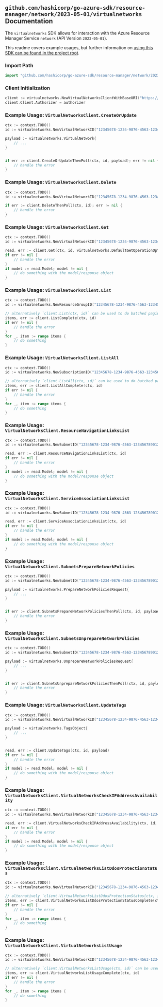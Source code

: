 
## `github.com/hashicorp/go-azure-sdk/resource-manager/network/2023-05-01/virtualnetworks` Documentation

The `virtualnetworks` SDK allows for interaction with the Azure Resource Manager Service `network` (API Version `2023-05-01`).

This readme covers example usages, but further information on [using this SDK can be found in the project root](https://github.com/hashicorp/go-azure-sdk/tree/main/docs).

### Import Path

```go
import "github.com/hashicorp/go-azure-sdk/resource-manager/network/2023-05-01/virtualnetworks"
```


### Client Initialization

```go
client := virtualnetworks.NewVirtualNetworksClientWithBaseURI("https://management.azure.com")
client.Client.Authorizer = authorizer
```


### Example Usage: `VirtualNetworksClient.CreateOrUpdate`

```go
ctx := context.TODO()
id := virtualnetworks.NewVirtualNetworkID("12345678-1234-9876-4563-123456789012", "example-resource-group", "virtualNetworkValue")

payload := virtualnetworks.VirtualNetwork{
	// ...
}


if err := client.CreateOrUpdateThenPoll(ctx, id, payload); err != nil {
	// handle the error
}
```


### Example Usage: `VirtualNetworksClient.Delete`

```go
ctx := context.TODO()
id := virtualnetworks.NewVirtualNetworkID("12345678-1234-9876-4563-123456789012", "example-resource-group", "virtualNetworkValue")

if err := client.DeleteThenPoll(ctx, id); err != nil {
	// handle the error
}
```


### Example Usage: `VirtualNetworksClient.Get`

```go
ctx := context.TODO()
id := virtualnetworks.NewVirtualNetworkID("12345678-1234-9876-4563-123456789012", "example-resource-group", "virtualNetworkValue")

read, err := client.Get(ctx, id, virtualnetworks.DefaultGetOperationOptions())
if err != nil {
	// handle the error
}
if model := read.Model; model != nil {
	// do something with the model/response object
}
```


### Example Usage: `VirtualNetworksClient.List`

```go
ctx := context.TODO()
id := virtualnetworks.NewResourceGroupID("12345678-1234-9876-4563-123456789012", "example-resource-group")

// alternatively `client.List(ctx, id)` can be used to do batched pagination
items, err := client.ListComplete(ctx, id)
if err != nil {
	// handle the error
}
for _, item := range items {
	// do something
}
```


### Example Usage: `VirtualNetworksClient.ListAll`

```go
ctx := context.TODO()
id := virtualnetworks.NewSubscriptionID("12345678-1234-9876-4563-123456789012")

// alternatively `client.ListAll(ctx, id)` can be used to do batched pagination
items, err := client.ListAllComplete(ctx, id)
if err != nil {
	// handle the error
}
for _, item := range items {
	// do something
}
```


### Example Usage: `VirtualNetworksClient.ResourceNavigationLinksList`

```go
ctx := context.TODO()
id := virtualnetworks.NewSubnetID("12345678-1234-9876-4563-123456789012", "example-resource-group", "virtualNetworkValue", "subnetValue")

read, err := client.ResourceNavigationLinksList(ctx, id)
if err != nil {
	// handle the error
}
if model := read.Model; model != nil {
	// do something with the model/response object
}
```


### Example Usage: `VirtualNetworksClient.ServiceAssociationLinksList`

```go
ctx := context.TODO()
id := virtualnetworks.NewSubnetID("12345678-1234-9876-4563-123456789012", "example-resource-group", "virtualNetworkValue", "subnetValue")

read, err := client.ServiceAssociationLinksList(ctx, id)
if err != nil {
	// handle the error
}
if model := read.Model; model != nil {
	// do something with the model/response object
}
```


### Example Usage: `VirtualNetworksClient.SubnetsPrepareNetworkPolicies`

```go
ctx := context.TODO()
id := virtualnetworks.NewSubnetID("12345678-1234-9876-4563-123456789012", "example-resource-group", "virtualNetworkValue", "subnetValue")

payload := virtualnetworks.PrepareNetworkPoliciesRequest{
	// ...
}


if err := client.SubnetsPrepareNetworkPoliciesThenPoll(ctx, id, payload); err != nil {
	// handle the error
}
```


### Example Usage: `VirtualNetworksClient.SubnetsUnprepareNetworkPolicies`

```go
ctx := context.TODO()
id := virtualnetworks.NewSubnetID("12345678-1234-9876-4563-123456789012", "example-resource-group", "virtualNetworkValue", "subnetValue")

payload := virtualnetworks.UnprepareNetworkPoliciesRequest{
	// ...
}


if err := client.SubnetsUnprepareNetworkPoliciesThenPoll(ctx, id, payload); err != nil {
	// handle the error
}
```


### Example Usage: `VirtualNetworksClient.UpdateTags`

```go
ctx := context.TODO()
id := virtualnetworks.NewVirtualNetworkID("12345678-1234-9876-4563-123456789012", "example-resource-group", "virtualNetworkValue")

payload := virtualnetworks.TagsObject{
	// ...
}


read, err := client.UpdateTags(ctx, id, payload)
if err != nil {
	// handle the error
}
if model := read.Model; model != nil {
	// do something with the model/response object
}
```


### Example Usage: `VirtualNetworksClient.VirtualNetworksCheckIPAddressAvailability`

```go
ctx := context.TODO()
id := virtualnetworks.NewVirtualNetworkID("12345678-1234-9876-4563-123456789012", "example-resource-group", "virtualNetworkValue")

read, err := client.VirtualNetworksCheckIPAddressAvailability(ctx, id, virtualnetworks.DefaultVirtualNetworksCheckIPAddressAvailabilityOperationOptions())
if err != nil {
	// handle the error
}
if model := read.Model; model != nil {
	// do something with the model/response object
}
```


### Example Usage: `VirtualNetworksClient.VirtualNetworksListDdosProtectionStatus`

```go
ctx := context.TODO()
id := virtualnetworks.NewVirtualNetworkID("12345678-1234-9876-4563-123456789012", "example-resource-group", "virtualNetworkValue")

// alternatively `client.VirtualNetworksListDdosProtectionStatus(ctx, id, virtualnetworks.DefaultVirtualNetworksListDdosProtectionStatusOperationOptions())` can be used to do batched pagination
items, err := client.VirtualNetworksListDdosProtectionStatusComplete(ctx, id, virtualnetworks.DefaultVirtualNetworksListDdosProtectionStatusOperationOptions())
if err != nil {
	// handle the error
}
for _, item := range items {
	// do something
}
```


### Example Usage: `VirtualNetworksClient.VirtualNetworksListUsage`

```go
ctx := context.TODO()
id := virtualnetworks.NewVirtualNetworkID("12345678-1234-9876-4563-123456789012", "example-resource-group", "virtualNetworkValue")

// alternatively `client.VirtualNetworksListUsage(ctx, id)` can be used to do batched pagination
items, err := client.VirtualNetworksListUsageComplete(ctx, id)
if err != nil {
	// handle the error
}
for _, item := range items {
	// do something
}
```
